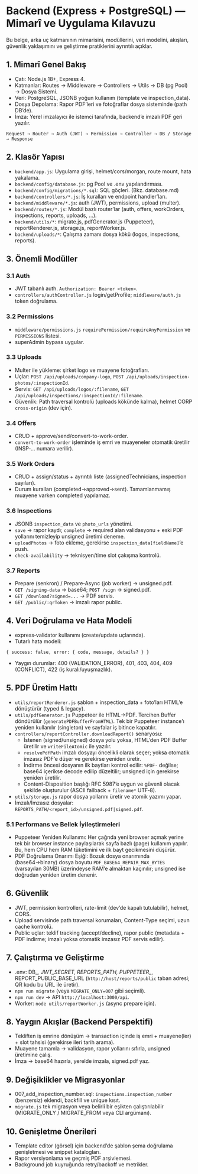 # Backend (Express + PostgreSQL) — Mimarî ve Uygulama Kılavuzu

Bu belge, arka uç katmanının mimarisini, modüllerini, veri modelini, akışları, güvenlik yaklaşımını ve geliştirme pratiklerini ayrıntılı açıklar.

## 1. Mimarî Genel Bakış
- Çatı: Node.js 18+, Express 4.
- Katmanlar: Routes → Middleware → Controllers → Utils → DB (pg Pool) → Dosya Sistemi.
- Veri: PostgreSQL, JSONB yoğun kullanım (template ve inspection_data).
- Dosya Depolama: Rapor PDF’leri ve fotoğraflar dosya sisteminde (path DB’de).
- İmza: Yerel imzalayıcı ile istemci tarafında, backend’e imzalı PDF geri yazılır.

```
Request → Router → Auth (JWT) → Permission → Controller → DB / Storage → Response
```

## 2. Klasör Yapısı
- `backend/app.js`: Uygulama girişi, helmet/cors/morgan, route mount, hata yakalama.
- `backend/config/database.js`: pg Pool ve .env yapılandırması.
- `backend/config/migrations/*.sql`: SQL göçleri. (Bkz. database.md)
- `backend/controllers/*.js`: İş kuralları ve endpoint handler’ları.
- `backend/middleware/*.js`: auth (JWT), permissions, upload (multer).
- `backend/routes/*.js`: Modül bazlı router’lar (auth, offers, workOrders, inspections, reports, uploads, ...).
- `backend/utils/*`: migrate.js, pdfGenerator.js (Puppeteer), reportRenderer.js, storage.js, reportWorker.js.
- `backend/uploads/*`: Çalışma zamanı dosya kökü (logos, inspections, reports).

## 3. Önemli Modüller

### 3.1 Auth
- JWT tabanlı auth. `Authorization: Bearer <token>`.
- `controllers/authController.js` login/getProfile; `middleware/auth.js` token doğrulama.

### 3.2 Permissions
- `middleware/permissions.js` `requirePermission/requireAnyPermission` ve `PERMISSIONS` listesi.
- superAdmin bypass uygular.

### 3.3 Uploads
- Multer ile yükleme: şirket logo ve muayene fotoğrafları.
- Uçlar: `POST /api/uploads/company-logo`, `POST /api/uploads/inspection-photos/:inspectionId`.
- Servis: `GET /api/uploads/logos/:filename`, `GET /api/uploads/inspections/:inspectionId/:filename`.
- Güvenlik: Path traversal kontrolü (uploads kökünde kalma), helmet CORP `cross-origin` (dev için).

### 3.4 Offers
- CRUD + approve/send/convert-to-work-order.
- `convert-to-work-order` işleminde iş emri ve muayeneler otomatik üretilir (INSP‑... numara verilir).

### 3.5 Work Orders
- CRUD + assign/status + ayrıntılı liste (assignedTechnicians, inspection sayıları).
- Durum kuralları (completed→approved→sent). Tamamlanmamış muayene varken completed yapılamaz.

### 3.6 Inspections
- JSONB `inspection_data` ve `photo_urls` yönetimi.
- `save` → rapor kaydı; `complete` → required alan validasyonu + eski PDF yollarını temizleyip unsigned üretimi deneme.
- `uploadPhotos` → foto ekleme, gerekirse `inspection_data[fieldName]`’e push.
- `check-availability` → teknisyen/time slot çakışma kontrolü.

### 3.7 Reports
- Prepare (senkron) / Prepare‑Async (job worker) → unsigned.pdf.
- `GET /signing-data` → base64; `POST /sign` → signed.pdf.
- `GET /download?signed=...` → PDF servis.
- `GET /public/:qrToken` → imzalı rapor public.

## 4. Veri Doğrulama ve Hata Modeli
- express‑validator kullanımı (create/update uçlarında).
- Tutarlı hata modeli:
```
{ success: false, error: { code, message, details? } }
```
- Yaygın durumlar: 400 (VALIDATION_ERROR), 401, 403, 404, 409 (CONFLICT), 422 (iş kuralı/uyuşmazlık).

## 5. PDF Üretim Hattı
- `utils/reportRenderer.js` şablon + inspection_data + foto’ları HTML’e dönüştürür (typed & legacy).
- `utils/pdfGenerator.js` Puppeteer ile HTML→PDF. Tercihen Buffer döndürülür (`generatePDFBufferFromHTML`). Tek bir Puppeteer instance'ı yeniden kullanılır (singleton) ve sayfalar iş bitince kapatılır.
- `controllers/reportController.downloadReport()` senaryosu:
  - İstenen (signed/unsigned) dosya yolu yoksa, HTML’den PDF Buffer üretilir ve `writeFileAtomic` ile yazılır.
  - `resolvePdfPath` imzalı dosyayı öncelikli olarak seçer; yoksa otomatik imzasız PDF’e düşer ve gerekirse yeniden üretir.
  - İndirme öncesi dosyanın ilk baytları kontrol edilir: `%PDF-` değilse; base64 içerikse decode edilip düzeltilir; unsigned için gerekirse yeniden üretilir.
  - Content-Disposition başlığı RFC 5987’e uygun ve güvenli olacak şekilde oluşturulur (ASCII fallback + `filename*` UTF‑8).
- `utils/storage.js` rapor dosya yollarını üretir ve atomik yazımı yapar.
- İmzalı/İmzasız dosyalar: `REPORTS_PATH/<report_id>/unsigned.pdf|signed.pdf`.

### 5.1 Performans ve Bellek İyileştirmeleri
- Puppeteer Yeniden Kullanımı: Her çağrıda yeni browser açmak yerine tek bir browser instance paylaşılarak sayfa bazlı (page) kullanım yapılır. Bu, hem CPU hem RAM tüketimini ve ilk bayt gecikmesini düşürür.
- PDF Doğrulama Onarımı Eşiği: Bozuk dosya onarımında (base64→binary) dosya boyutu `PDF_BASE64_REPAIR_MAX_BYTES` (varsayılan 30MB) üzerindeyse RAM’e almaktan kaçınılır; unsigned ise doğrudan yeniden üretim denenir.

## 6. Güvenlik
- JWT, permission kontrolleri, rate-limit (dev’de kapalı tutulabilir), helmet, CORS.
- Upload servisinde path traversal korumaları, Content-Type seçimi, uzun cache kontrolü.
- Public uçlar: teklif tracking (accept/decline), rapor public (metadata + PDF indirme; imzalı yoksa otomatik imzasız PDF servis edilir).

## 7. Çalıştırma ve Geliştirme
- .env: DB_*, JWT_SECRET, REPORTS_PATH, PUPPETEER_*, REPORT_PUBLIC_BASE_URL (`http://host/reports/public` taban adresi; QR kodu bu URL ile üretir).
- `npm run migrate` (veya `MIGRATE_ONLY=007` gibi seçimli).
- `npm run dev` → API `http://localhost:3000/api`.
- Worker: `node utils/reportWorker.js` (async prepare için).

## 8. Yaygın Akışlar (Backend Perspektifi)
- Tekliften iş emrine dönüşüm → transaction içinde iş emri + muayene(ler) + slot tahsisi (gerekirse ileri tarih arama).
- Muayene tamamla → validasyon, rapor yollarını sıfırla, unsigned üretimine çalış.
- İmza → base64 hazırla, yerelde imzala, signed.pdf yaz.

## 9. Değişiklikler ve Migrasyonlar
- 007_add_inspection_number.sql: `inspections.inspection_number` (benzersiz) eklendi, backfill ve unique kısıt.
- `migrate.js` tek migrasyon veya belirli bir eşikten çalıştırılabilir (MIGRATE_ONLY / MIGRATE_FROM veya CLI argümanı).

## 10. Genişletme Önerileri
- Template editor (görsel) için backend’de şablon şema doğrulama genişletmesi ve snippet katalogları.
- Rapor versiyonlama ve geçmiş PDF arşivlemesi.
- Background job kuyruğunda retry/backoff ve metrikler.
